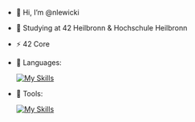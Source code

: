 - 👋 Hi, I’m @nlewicki
- 🌱 Studying at 42 Heilbronn & Hochschule Heilbronn
- ⚡ 42 Core 
- 📜 Languages:
  
  [![My Skills](https://skillicons.dev/icons?i=c,cpp,cs,js)](https://skillicons.dev)

- 🔧 Tools:

  [![My Skills](https://skillicons.dev/icons?i=docker,vscode,github,notion)](https://skillicons.dev)
